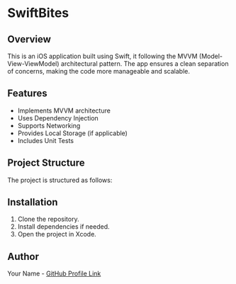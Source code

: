 # SwiftBites

## Overview
This is an iOS application built using Swift, it  following the MVVM (Model-View-ViewModel) architectural pattern. The app ensures a clean separation of concerns, making the code more manageable and scalable.

## Features
- Implements MVVM architecture
- Uses Dependency Injection
- Supports Networking
- Provides Local Storage (if applicable)
- Includes Unit Tests

## Project Structure
The project is structured as follows:

## Installation
1. Clone the repository.
2. Install dependencies if needed.
3. Open the project in Xcode.

## Author
Your Name - [GitHub Profile Link](https://github.com/HaRsH8747)

